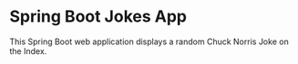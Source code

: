 # Spring Boot Jokes App
This Spring Boot web application displays a random Chuck Norris Joke on the Index.